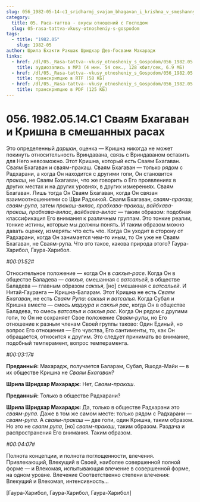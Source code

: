 ```yaml
---
slug: 056_1982-05-14-c1_sridharmj_svajam_bhagavan_i_krishna_v_smeshannyh_rasah
category:
  title: 05. Раса-таттва - вкусы отношений с Господом
  slug: 05-rasa-tattva-vkusy-otnosheniy-s-gospodom
tags:
  - title: "1982.05"
    slug: 1982-05
author: Шрила Бхакти Ракшак Шридхар Дев-Госвами Махарадж
links:
  - href: /dl/05._Rasa-tattva--vkusy_otnosheniy_s_Gospodom/056_1982.05.14.C1_SridharMj_Svajam_Bhagavan_i_Krishna_v_smeshannyh_rasah.mp3
    title: аудиозапись в MP3 (4 мин. 54 сек., 128 кбит/сек, 6.9 МБ)
  - href: /dl/05._Rasa-tattva--vkusy_otnosheniy_s_Gospodom/056_1982.05.14.C1_SridharMj_Svajam_Bhagavan_i_Krishna_v_smeshannyh_rasah.rtf
    title: транскрипцию в RTF (58 КБ)
  - href: /dl/05._Rasa-tattva--vkusy_otnosheniy_s_Gospodom/056_1982.05.14.C1_SridharMj_Svajam_Bhagavan_i_Krishna_v_smeshannyh_rasah.pdf
    title: транскрипцию в PDF (125 КБ)
---
```


# 056. 1982.05.14.C1 Сваям Бхагаван и Кришна в смешанных расах

Это определенный *даршан*, оценка — Кришна никогда не может покинуть относительность Вриндавана, связь с Вриндаваном оставить для Него невозможно. Этот Кришна, который есть Сваям Бхагаван. Сваям Бхагаван и сваям-пракаш. Сваям Бхагаван — только рядом с Радхарани, а когда Он находится с другими гопи, Он становится *пракаш*, не Сваям Бхагаван, что же говорить о Его проявлениях в других местах и на других уровнях, в других измерениях. Сваям Бхагаван. Лишь тогда Он Сваям Бхагаван, когда Он связан взаимоотношениями со Шри Радхикой. Сваям Бхагаван, *сваям-пракаш, сваям-рупа*, затем *пракаш-вилас,* *прабхава-пракаш*, *вайбхава-пракаш*, *прабхава-вилас*, *вайбхава-вилас* — таким образом: подобная классификация Его внимания к различным группам. Это тонкие реалии, тонкие истины, которые мы должны понять. И таким образом можно давать оценку, измерять: что есть что. Когда Он уходит в сторону от Радхарани, когда Он занимается чем-то иным, то Он уже не Сваям Бхагаван, не Сваям-рупа. Что это такое, какова природа этого? Гаура-Харибол, Гаура-Харибол.

*#00:01:52#*

Относительное положение — когда Он в *сакхья-расе*. Когда Он в обществе Баладева — *сакхья,* смешанная с *ватсальей*, в обществе Баладева — главным образом *сакхья*, [но] смешанная с *ватсальей*. И Нитай-Гауранга — Кришна-Баларам. Этот Кришна не есть *Сваям Бхагаван*, не есть *Сваям Рупа*: *сакхья* и *ватсалья.* Когда Субал и Кришна вместе — смесь *мадхура* и *сакхья* *рас*, когда Он в обществе Баладева, то смесь *ватсалья* и *сакхья рас*. Когда Он рядом с другими гопи, то Он не сохраняет Свое положение *Сваям-рупы*, но Его отношение к разным членам Своей группы таково: Один Единый, но вопрос Его отношения — Его чувства, Его сантименты, то, как Он обращается, относится к другим. Это следует принимать во внимание, подобный темперамент, вопрос темперамента.

*#00:03:17#*

**Преданный:** Махарадж, получается Баларам, Субал, Яшода-Майи — в их обществе Кришна не *Сваям Бхагаван*?

**Шрила Шридхар Махарадж:** Нет, *Сваям-пракаш*.

**Преданный:** Только в обществе Радхарани?

**Шрила Шридхар Махарадж:** Да, только в обществе Радхарани это *сваям-рупа.* Даже в том же самом месте: только рядом с Радхарани — *сваям-рупа*. А *сваям-пракаш* — две гопи, один Кришна, таким образом. Но это не *сваям рупа*, [но] *сваям-пракаш*, таким образом. Раздача и распространения Его внимания. Таким образом.

*#00:04:07#*

Полнота концепции, и полнота поглощенности, влечения. Привлекающий, Влекущий в Своей, наиболее совершенной полной форме — и Влекомая, испытывающая влечение в совершенной форме, на одном уровне. Влечение Соответственно степени влечения: Влекущий и Влекомая, интенсивность…

[Гаура-Харибол, Гаура-Харибол, Гаура-Харибол]

